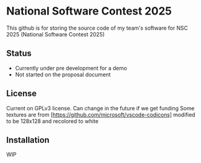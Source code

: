 # National Software Contest 2025

This github is for storing the source code of my team's software for NSC 2025 (National Software Contest 2025)

## Status

- Currently under pre development for a demo
- Not started on the proposal document

## License
Current on GPLv3 license. Can change in the future if we get funding 
Some textures are from [https://github.com/microsoft/vscode-codicons] modified to be 128x128 and recolored to white

## Installation
WIP
